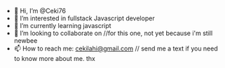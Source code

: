 - 👋 Hi, I’m @Ceki76
- 👀 I’m interested in fullstack Javascript developer
- 🌱 I’m currently learning javascript
- 💞️ I’m looking to collaborate on //for this one, not yet because i'm still newbee
- 📫 How to reach me: cekilahi@gmail.com // send me a text if you need to know more about me. thx

<!---
Ceki76/Ceki76 is a ✨ special ✨ repository because its `README.md` (this file) appears on your GitHub profile.
You can click the Preview link to take a look at your changes.
--->

